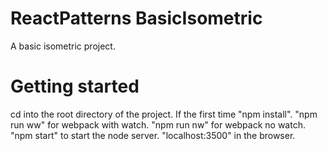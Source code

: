 # ReactPatterns BasicIsometric

A basic isometric project.

# Getting started

cd into the root directory of the project. If the first time "npm install". "npm run ww" for webpack with watch.
"npm run nw" for webpack no watch. "npm start" to start the node server. "localhost:3500" in the browser.

